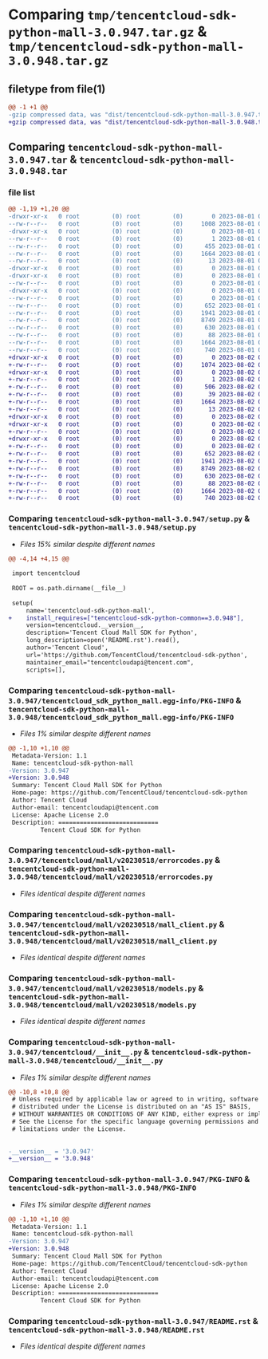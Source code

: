 # Comparing `tmp/tencentcloud-sdk-python-mall-3.0.947.tar.gz` & `tmp/tencentcloud-sdk-python-mall-3.0.948.tar.gz`

## filetype from file(1)

```diff
@@ -1 +1 @@
-gzip compressed data, was "dist/tencentcloud-sdk-python-mall-3.0.947.tar", last modified: Tue Aug  1 00:51:45 2023, max compression
+gzip compressed data, was "dist/tencentcloud-sdk-python-mall-3.0.948.tar", last modified: Wed Aug  2 00:33:10 2023, max compression
```

## Comparing `tencentcloud-sdk-python-mall-3.0.947.tar` & `tencentcloud-sdk-python-mall-3.0.948.tar`

### file list

```diff
@@ -1,19 +1,20 @@
-drwxr-xr-x   0 root         (0) root         (0)        0 2023-08-01 00:51:45.000000 tencentcloud-sdk-python-mall-3.0.947/
--rw-r--r--   0 root         (0) root         (0)     1008 2023-08-01 00:51:45.000000 tencentcloud-sdk-python-mall-3.0.947/setup.py
-drwxr-xr-x   0 root         (0) root         (0)        0 2023-08-01 00:51:45.000000 tencentcloud-sdk-python-mall-3.0.947/tencentcloud_sdk_python_mall.egg-info/
--rw-r--r--   0 root         (0) root         (0)        1 2023-08-01 00:51:45.000000 tencentcloud-sdk-python-mall-3.0.947/tencentcloud_sdk_python_mall.egg-info/dependency_links.txt
--rw-r--r--   0 root         (0) root         (0)      455 2023-08-01 00:51:45.000000 tencentcloud-sdk-python-mall-3.0.947/tencentcloud_sdk_python_mall.egg-info/SOURCES.txt
--rw-r--r--   0 root         (0) root         (0)     1664 2023-08-01 00:51:45.000000 tencentcloud-sdk-python-mall-3.0.947/tencentcloud_sdk_python_mall.egg-info/PKG-INFO
--rw-r--r--   0 root         (0) root         (0)       13 2023-08-01 00:51:45.000000 tencentcloud-sdk-python-mall-3.0.947/tencentcloud_sdk_python_mall.egg-info/top_level.txt
-drwxr-xr-x   0 root         (0) root         (0)        0 2023-08-01 00:51:45.000000 tencentcloud-sdk-python-mall-3.0.947/tencentcloud/
-drwxr-xr-x   0 root         (0) root         (0)        0 2023-08-01 00:51:45.000000 tencentcloud-sdk-python-mall-3.0.947/tencentcloud/mall/
--rw-r--r--   0 root         (0) root         (0)        0 2023-08-01 00:51:45.000000 tencentcloud-sdk-python-mall-3.0.947/tencentcloud/mall/__init__.py
-drwxr-xr-x   0 root         (0) root         (0)        0 2023-08-01 00:51:45.000000 tencentcloud-sdk-python-mall-3.0.947/tencentcloud/mall/v20230518/
--rw-r--r--   0 root         (0) root         (0)        0 2023-08-01 00:51:45.000000 tencentcloud-sdk-python-mall-3.0.947/tencentcloud/mall/v20230518/__init__.py
--rw-r--r--   0 root         (0) root         (0)      652 2023-08-01 00:51:45.000000 tencentcloud-sdk-python-mall-3.0.947/tencentcloud/mall/v20230518/errorcodes.py
--rw-r--r--   0 root         (0) root         (0)     1941 2023-08-01 00:51:45.000000 tencentcloud-sdk-python-mall-3.0.947/tencentcloud/mall/v20230518/mall_client.py
--rw-r--r--   0 root         (0) root         (0)     8749 2023-08-01 00:51:45.000000 tencentcloud-sdk-python-mall-3.0.947/tencentcloud/mall/v20230518/models.py
--rw-r--r--   0 root         (0) root         (0)      630 2023-08-01 00:51:45.000000 tencentcloud-sdk-python-mall-3.0.947/tencentcloud/__init__.py
--rw-r--r--   0 root         (0) root         (0)       88 2023-08-01 00:51:45.000000 tencentcloud-sdk-python-mall-3.0.947/setup.cfg
--rw-r--r--   0 root         (0) root         (0)     1664 2023-08-01 00:51:45.000000 tencentcloud-sdk-python-mall-3.0.947/PKG-INFO
--rw-r--r--   0 root         (0) root         (0)      740 2023-08-01 00:51:45.000000 tencentcloud-sdk-python-mall-3.0.947/README.rst
+drwxr-xr-x   0 root         (0) root         (0)        0 2023-08-02 00:33:10.000000 tencentcloud-sdk-python-mall-3.0.948/
+-rw-r--r--   0 root         (0) root         (0)     1074 2023-08-02 00:33:10.000000 tencentcloud-sdk-python-mall-3.0.948/setup.py
+drwxr-xr-x   0 root         (0) root         (0)        0 2023-08-02 00:33:10.000000 tencentcloud-sdk-python-mall-3.0.948/tencentcloud_sdk_python_mall.egg-info/
+-rw-r--r--   0 root         (0) root         (0)        1 2023-08-02 00:33:10.000000 tencentcloud-sdk-python-mall-3.0.948/tencentcloud_sdk_python_mall.egg-info/dependency_links.txt
+-rw-r--r--   0 root         (0) root         (0)      506 2023-08-02 00:33:10.000000 tencentcloud-sdk-python-mall-3.0.948/tencentcloud_sdk_python_mall.egg-info/SOURCES.txt
+-rw-r--r--   0 root         (0) root         (0)       39 2023-08-02 00:33:10.000000 tencentcloud-sdk-python-mall-3.0.948/tencentcloud_sdk_python_mall.egg-info/requires.txt
+-rw-r--r--   0 root         (0) root         (0)     1664 2023-08-02 00:33:10.000000 tencentcloud-sdk-python-mall-3.0.948/tencentcloud_sdk_python_mall.egg-info/PKG-INFO
+-rw-r--r--   0 root         (0) root         (0)       13 2023-08-02 00:33:10.000000 tencentcloud-sdk-python-mall-3.0.948/tencentcloud_sdk_python_mall.egg-info/top_level.txt
+drwxr-xr-x   0 root         (0) root         (0)        0 2023-08-02 00:33:10.000000 tencentcloud-sdk-python-mall-3.0.948/tencentcloud/
+drwxr-xr-x   0 root         (0) root         (0)        0 2023-08-02 00:33:10.000000 tencentcloud-sdk-python-mall-3.0.948/tencentcloud/mall/
+-rw-r--r--   0 root         (0) root         (0)        0 2023-08-02 00:33:10.000000 tencentcloud-sdk-python-mall-3.0.948/tencentcloud/mall/__init__.py
+drwxr-xr-x   0 root         (0) root         (0)        0 2023-08-02 00:33:10.000000 tencentcloud-sdk-python-mall-3.0.948/tencentcloud/mall/v20230518/
+-rw-r--r--   0 root         (0) root         (0)        0 2023-08-02 00:33:10.000000 tencentcloud-sdk-python-mall-3.0.948/tencentcloud/mall/v20230518/__init__.py
+-rw-r--r--   0 root         (0) root         (0)      652 2023-08-02 00:33:10.000000 tencentcloud-sdk-python-mall-3.0.948/tencentcloud/mall/v20230518/errorcodes.py
+-rw-r--r--   0 root         (0) root         (0)     1941 2023-08-02 00:33:10.000000 tencentcloud-sdk-python-mall-3.0.948/tencentcloud/mall/v20230518/mall_client.py
+-rw-r--r--   0 root         (0) root         (0)     8749 2023-08-02 00:33:10.000000 tencentcloud-sdk-python-mall-3.0.948/tencentcloud/mall/v20230518/models.py
+-rw-r--r--   0 root         (0) root         (0)      630 2023-08-02 00:33:10.000000 tencentcloud-sdk-python-mall-3.0.948/tencentcloud/__init__.py
+-rw-r--r--   0 root         (0) root         (0)       88 2023-08-02 00:33:10.000000 tencentcloud-sdk-python-mall-3.0.948/setup.cfg
+-rw-r--r--   0 root         (0) root         (0)     1664 2023-08-02 00:33:10.000000 tencentcloud-sdk-python-mall-3.0.948/PKG-INFO
+-rw-r--r--   0 root         (0) root         (0)      740 2023-08-02 00:33:10.000000 tencentcloud-sdk-python-mall-3.0.948/README.rst
```

### Comparing `tencentcloud-sdk-python-mall-3.0.947/setup.py` & `tencentcloud-sdk-python-mall-3.0.948/setup.py`

 * *Files 15% similar despite different names*

```diff
@@ -4,14 +4,15 @@
 
 import tencentcloud
 
 ROOT = os.path.dirname(__file__)
 
 setup(
     name='tencentcloud-sdk-python-mall',
+    install_requires=["tencentcloud-sdk-python-common==3.0.948"],
     version=tencentcloud.__version__,
     description='Tencent Cloud Mall SDK for Python',
     long_description=open('README.rst').read(),
     author='Tencent Cloud',
     url='https://github.com/TencentCloud/tencentcloud-sdk-python',
     maintainer_email="tencentcloudapi@tencent.com",
     scripts=[],
```

### Comparing `tencentcloud-sdk-python-mall-3.0.947/tencentcloud_sdk_python_mall.egg-info/PKG-INFO` & `tencentcloud-sdk-python-mall-3.0.948/tencentcloud_sdk_python_mall.egg-info/PKG-INFO`

 * *Files 1% similar despite different names*

```diff
@@ -1,10 +1,10 @@
 Metadata-Version: 1.1
 Name: tencentcloud-sdk-python-mall
-Version: 3.0.947
+Version: 3.0.948
 Summary: Tencent Cloud Mall SDK for Python
 Home-page: https://github.com/TencentCloud/tencentcloud-sdk-python
 Author: Tencent Cloud
 Author-email: tencentcloudapi@tencent.com
 License: Apache License 2.0
 Description: ============================
         Tencent Cloud SDK for Python
```

### Comparing `tencentcloud-sdk-python-mall-3.0.947/tencentcloud/mall/v20230518/errorcodes.py` & `tencentcloud-sdk-python-mall-3.0.948/tencentcloud/mall/v20230518/errorcodes.py`

 * *Files identical despite different names*

### Comparing `tencentcloud-sdk-python-mall-3.0.947/tencentcloud/mall/v20230518/mall_client.py` & `tencentcloud-sdk-python-mall-3.0.948/tencentcloud/mall/v20230518/mall_client.py`

 * *Files identical despite different names*

### Comparing `tencentcloud-sdk-python-mall-3.0.947/tencentcloud/mall/v20230518/models.py` & `tencentcloud-sdk-python-mall-3.0.948/tencentcloud/mall/v20230518/models.py`

 * *Files identical despite different names*

### Comparing `tencentcloud-sdk-python-mall-3.0.947/tencentcloud/__init__.py` & `tencentcloud-sdk-python-mall-3.0.948/tencentcloud/__init__.py`

 * *Files 1% similar despite different names*

```diff
@@ -10,8 +10,8 @@
 # Unless required by applicable law or agreed to in writing, software
 # distributed under the License is distributed on an "AS IS" BASIS,
 # WITHOUT WARRANTIES OR CONDITIONS OF ANY KIND, either express or implied.
 # See the License for the specific language governing permissions and
 # limitations under the License.
 
 
-__version__ = '3.0.947'
+__version__ = '3.0.948'
```

### Comparing `tencentcloud-sdk-python-mall-3.0.947/PKG-INFO` & `tencentcloud-sdk-python-mall-3.0.948/PKG-INFO`

 * *Files 1% similar despite different names*

```diff
@@ -1,10 +1,10 @@
 Metadata-Version: 1.1
 Name: tencentcloud-sdk-python-mall
-Version: 3.0.947
+Version: 3.0.948
 Summary: Tencent Cloud Mall SDK for Python
 Home-page: https://github.com/TencentCloud/tencentcloud-sdk-python
 Author: Tencent Cloud
 Author-email: tencentcloudapi@tencent.com
 License: Apache License 2.0
 Description: ============================
         Tencent Cloud SDK for Python
```

### Comparing `tencentcloud-sdk-python-mall-3.0.947/README.rst` & `tencentcloud-sdk-python-mall-3.0.948/README.rst`

 * *Files identical despite different names*

